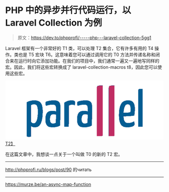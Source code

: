 # PHP 中的异步并行代码运行，以 Laravel Collection 为例

> 原文：<https://dev.to/phpprofi/-----php---laravel-collection-5gg1>

Laravel 框架有一个非常好的 T1 类，可以处理 T2 集合，它有许多有用的 T4 操作。类也是 T5 宏块 T6。这意味着您可以通过调用它的 T0 方法并传递名称和闭合来在运行时向它添加功能。在我们的项目中，我们通常一遍又一遍地写同样的宏。因此，我们将这些宏转换成了 laravel-collection-macros t8，因此您可以使用这些宏。

[![](img/dd5a7941a78a3098367eb8016ff2b993.png)T2】](https://res.cloudinary.com/practicaldev/image/fetch/s--zvgM_v4T--/c_limit%2Cf_auto%2Cfl_progressive%2Cq_auto%2Cw_880/http://phpprofi.ru/resources/img/blogs/ac1cb6d8-6b2b-43b9-b081-d113a13b0d29.jpeg)

在这篇文章中，我想谈一点关于一个叫做 T0 的新的 T2 宏。

* * *

http://phpprofi.ru/blogs/post/90 的читать

* * *

https://murze.be/an-async-map-function